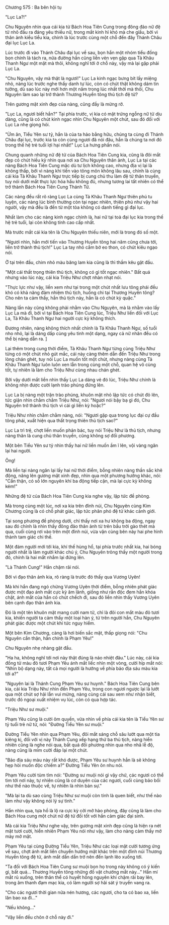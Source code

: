 




Chương 575 : Ba bên hội tụ


"Lục La?!"

Chu Nguyên nhìn qua cái kia từ Bách Hoa Tiên Cung trong đông đảo nữ đệ tử nhô đầu ra đáng yêu thiếu nữ, trong mắt kinh hỉ khó mà che giấu, bởi vì thân ảnh kiều tiểu kia, chính là lúc trước cùng một chỗ đến đây Thánh Châu đại lục Lục La.

Lúc trước đi vào Thánh Châu đại lục về sau, bọn hắn một nhóm tiểu đồng bọn chính là tách ra, nửa đường hắn cũng liền vẻn vẹn gặp qua Tả Khâu Thanh Ngư một mặt mà thôi, không nghĩ tới ở chỗ này, vậy mà lại gặp phải Lục La.

"Chu Nguyên, vậy mà thật là ngươi!" Lục La kinh ngạc bưng bít lấy miệng nhỏ, nàng lúc trước nghe thấy danh tự lúc, còn có chút thật không dám tin tưởng, dù sao lúc này mới hơn một năm trong lúc nhất thời mà thôi, Chu Nguyên làm sao lại trở thành Thương Huyền tông thủ tịch đệ tử?

Trên gương mặt xinh đẹp của nàng, cũng đầy là mừng rỡ.

"Lục La, ngươi biết hắn?" Tại phía trước, vị kia có mặt trứng ngỗng nữ tử dịu dàng, cũng là có chút kinh ngạc nhìn Chu Nguyên một chút, sau đó đối với Lục La nhẹ giọng hỏi.

"Ừm ân, Tiểu Yên sư tỷ, hắn là của ta hảo bằng hữu, chúng ta cùng đi Thánh Châu đại lục, trước kia ta còn cùng ngươi đã nói đâu, hắn là chúng ta nơi đó trong thế hệ trẻ tuổi lợi hại nhất!" Lục La hưng phấn nói.

Chung quanh những nữ đệ tử của Bách Hoa Tiên Cung kia, cũng là đôi mắt đẹp có chút hiếu kỳ nhìn qua nơi xa Chu Nguyên thân ảnh, Lục La tại các nàng Bách Hoa Tiên Cung mặc dù tư lịch không cao, nhưng địa vị lại là không thấp, bởi vì nàng khi tiến vào tông môn không lâu sau, chính là cùng cái kia Tả Khâu Thanh Ngư trực tiếp bị cung chủ thu làm đệ tử thân truyền, tuy nói dưới mắt thực lực hỏa hầu không đủ, nhưng tương lai tất nhiên có thể trở thành Bách Hoa Tiên Cung Thánh Tử.

Các nàng đều rất rõ ràng Lục La cùng Tả Khâu Thanh Ngư thiên phú tu luyện, các nàng lúc bình thường còn tại ngạc nhiên, thiên phú như vậy hai người, vậy mà đều là đến từ một tòa không có danh tiếng gì đại lục.

Nhất làm cho các nàng kinh ngạc chính là, hai nữ tại toà đại lục kia trong thế hệ trẻ tuổi, lại còn không tính cao cấp nhất.

Mà trước mắt cái kia tên là Chu Nguyên thiếu niên, mới là trong đó số một.

"Ngươi nhìn, hắn mới tiến vào Thương Huyền tông hai năm cũng chưa tới, liền trở thành thủ tịch!" Lục La tay nhỏ cắm bờ eo thon, có chút kiêu ngạo nói.

Ở tại trên đầu, chim nhỏ màu băng lam kia cũng là thì thầm kêu gật đầu.

"Một cái thất trọng thiên thủ tịch, không có gì tốt ngạc nhiên." Bất quá nhưng vào lúc này, cái kia Triệu Như chợt nhàn nhạt nói.

"Thực lực như vậy, liền xem như tại trong một chút nhất lưu tông phái đều khó có khả năng đảm nhiệm thủ tịch, huống chi tại Thương Huyền tông? Cho nên ta cảm thấy, hắn thủ tịch này, hẳn là có chút kỳ quặc."

Nàng lần này cũng không phải nhằm vào Chu Nguyên, mà là nhằm vào lấy Lục La mà đi, bởi vì tại Bách Hoa Tiên Cung lúc, Triệu Như liền đối với Lục La, Tả Khâu Thanh Ngư hai người cực kỳ không thích.

Đương nhiên, nàng không thích nhất chính là Tả Khâu Thanh Ngư, số tuổi nho nhỏ, lại là dáng dấp cùng yêu tinh một dạng, ngay cả nữ nhân đều có thể bị nàng dẫn ra. ]

Lại thêm trong cung thời điểm, Tả Khâu Thanh Ngư từng cùng Triệu Như từng có một chút nhỏ gút mắc, cái này càng thêm dẫn đến Triệu Như trong lòng chán ghét, tuy nói Lục La muốn tốt một chút, nhưng nàng cùng Tả Khâu Thanh Ngư luôn luôn xen lẫn trong cùng một chỗ, quan hệ vô cùng tốt, tự nhiên là làm cho Triệu Như cùng nhau chán ghét.

Bởi vậy dưới mắt liền nhìn thấy Lục La dáng vẻ đó lúc, Triệu Như chính là không nhịn được cười lạnh trào phúng đứng lên.

Lục La bị nàng một trận trào phúng, khuôn mặt nhỏ lập tức có chút đỏ lên, tức giận nhìn chằm chằm Triệu Như, nói: "Ngươi nói bậy bạ gì đó, Chu Nguyên trở thành thủ tịch vì cái gì liền kỳ hoặc?"

Triệu Như nhìn chằm chằm nàng, nói: "Ngươi gặp qua trong lục đại cự đầu tông phái, xuất hiện qua thất trọng thiên thủ tịch sao?"

Lục La trì trệ, chợt liền muốn phản bác, tuy nói Triệu Như là thủ tịch, nhưng nàng thân là cung chủ thân truyền, cũng không sợ đối phương.

Một bên Tiểu Yên sư tỷ nhìn thấy hai nữ liền muốn ầm ĩ lên, vội vàng ngăn lại hai người.

Ông!

Mà liền tại nàng ngăn lại lấy hai nữ thời điểm, bỗng nhiên nàng thần sắc khẽ động, nâng lên gương mặt xinh đẹp, nhìn qua một phương hướng khác, nói: "Cẩn thận, có số lớn nguyên khí ba động tiếp cận, mà lại cực kỳ không kém!"

Những đệ tử của Bách Hoa Tiên Cung kia nghe vậy, lập tức đề phòng.

Mà trong cùng một lúc, nơi xa kia trên đỉnh núi, Chu Nguyên cùng Kim Chương cũng là có chỗ phát giác, lập tức phân phó đệ tử khác cảnh giới.

Tại song phương đề phòng dưới, chỉ thấy nơi xa hư không ba động, ngay sau đó chính là nhìn thấy đông đảo thân ảnh từ trên bầu trời gào thét mà qua, cuối cùng rơi vào trên một đỉnh núi, vừa vặn cùng bên này hai phe hình thành tam giác chi thế.

Một đám người mới tới kia, khí thế hùng hổ, tại phía trước nhất kia, hai bóng người nhất là làm người khác chú ý, Chu Nguyên trông thấy một người trong đó, chính là hai mắt nhắm lại đứng lên.

"Là Thánh Cung!" Hắn chậm rãi nói.

Bởi vì đạo thân ảnh kia, rõ ràng là trước đó thấy qua Vương Uyên!

Mà khi hắn đang ngó chừng Vương Uyên thời điểm, bỗng nhiên phát giác được một đạo ánh mắt cực kỳ âm lãnh, giống như rắn độc đem hắn khóa chặt, ánh mắt của hắn có chút chếch đi, sau đó liền nhìn thấy Vương Uyên bên cạnh đạo thân ảnh kia.

Đó là một tên khuôn mặt mang cười nam tử, chỉ là đôi con mắt màu đỏ tươi kia, khiến người ta cảm thấy một loại hàn ý, từ trên người hắn, Chu Nguyên phát giác được một chút khí tức nguy hiểm.

Một bên Kim Chương, càng là hơi biến sắc mặt, thấp giọng nói: "Chu Nguyên cẩn thận, hắn chính là Phạm Yêu!"

Chu Nguyên nhẹ nhàng gật đầu.

"Ha ha, không nghĩ tới nơi này thật đúng là náo nhiệt đâu." Lúc này, cái kia đồng tử màu đỏ tươi Phạm Yêu ánh mắt liếc nhìn một vòng, cười híp mắt nói: "Nhìn bộ dạng này, tất cả mọi người là hướng về phía bảo địa sáu màu kia tới a?"

"Nguyên lai là Thánh Cung Phạm Yêu sư huynh." Bách Hoa Tiên Cung bên kia, cái kia Triệu Như nhìn đến Phạm Yêu, trong con ngươi ngược lại là lướt qua một chút sợ hãi lẫn vui mừng, nàng cùng cái sau xem như nhận biết, trước đó ngoại xuất nhiệm vụ lúc, còn có qua hợp tác.

"Triệu Như sư muội."

Phạm Yêu cũng là cười ôm quyền, vừa nhìn về phía cái kia tên là Tiểu Yên sư tỷ tuổi trẻ nữ tử, nói: "Đường Tiểu Yên sư muội."

Đường Tiểu Yên nhìn qua Phạm Yêu, đôi mắt sáng chỗ sâu lướt qua một tia kiêng kị, đối với vị này Thánh Cung xếp hạng thứ ba thủ tịch, nàng hiển nhiên cũng là nghe nói qua, bất quá đối phương nhìn qua nho nhã lễ độ, nàng cũng là mỉm cười đáp lại một chút.

"Bảo địa sáu màu này rất khó được, Phạm Yêu sư huynh hẳn là sẽ không hẹp hòi muốn độc chiếm a?" Đường Tiểu Yên ôn nhu nói.

Phạm Yêu cười tủm tỉm nói: "Đường sư muội nói gì vậy chứ, các ngươi có thể tìm tới nơi này, tự nhiên cũng là cơ duyên của các ngươi, cuối cùng bảo bối như thế nào thuộc về, tự nhiên là nhìn bản sự."

"Mà lại ta dù sao cùng Triệu Như sư muội còn tính là quen biết, như thế nào làm như vậy không nói lý sự tình."

Hắn nhìn qua, tựa hồ là lộ ra cực kỳ cởi mở hào phóng, đây cũng là làm cho Bách Hoa cung một chút nữ đệ tử đối tốt với hắn cảm giác đại sinh.

Mà cái kia Triệu Như nghe vậy, trên gương mặt xinh đẹp cũng là hiện ra nét mặt tươi cười, hiển nhiên Phạm Yêu nói như vậy, làm cho nàng cảm thấy mở mày mở mặt.

Phạm Yêu tại cùng Đường Tiểu Yên, Triệu Như các loại mặt cười tương ứng về sau, chợt ánh mắt liền chuyển hướng mặt khác trên một đỉnh núi Thương Huyền tông đệ tử, ánh mắt dần dần trở nên đến lạnh lẽo xuống tới.

"Ta đối với Bách Hoa Tiên Cung sư muội bọn họ trong này không có ý kiến gì, bất quá... Thương Huyền tông những đồ vật chướng mắt này..." Hắn mí mắt rủ xuống, trên thân thể có huyết hồng nguyên khí chậm rãi bay lên, trong âm thanh đạm mạc kia, có làm người sợ hãi sát ý truyền vang ra.

"Cho các ngươi thời gian nửa nén hương, các ngươi, cho ta có bao xa, liền lăn bao xa đi..."

"Nếu không..."

"Vậy liền đều chôn ở chỗ này đi."




